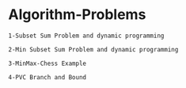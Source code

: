 # Algorithm-Problems

```
1-Subset Sum Problem and dynamic programming

2-Min Subset Sum Problem and dynamic programming

3-MinMax-Chess Example

4-PVC Branch and Bound
```